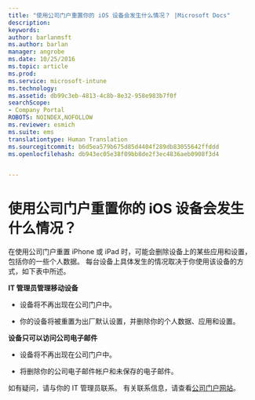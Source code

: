 ```yaml
---
title: "使用公司门户重置你的 iOS 设备会发生什么情况？ |Microsoft Docs"
description: 
keywords: 
author: barlanmsft
ms.author: barlan
manager: angrobe
ms.date: 10/25/2016
ms.topic: article
ms.prod: 
ms.service: microsoft-intune
ms.technology: 
ms.assetid: db99c3eb-4813-4c8b-8e32-958e983b7f0f
searchScope:
- Company Portal
ROBOTS: NOINDEX,NOFOLLOW
ms.reviewer: esmich
ms.suite: ems
translationtype: Human Translation
ms.sourcegitcommit: b6d5ea579b675d85d4404f289db83055642ffddd
ms.openlocfilehash: db943ec05e38f09bb8de2f3ec4836aeb0908f3d4


---
```



# <a name="what-happens-if-you-reset-your-ios-device-using-the-company-portal"></a>使用公司门户重置你的 iOS 设备会发生什么情况？

在使用公司门户重置 iPhone 或 iPad 时，可能会删除设备上的某些应用和设置，包括你的一些个人数据。 每台设备上具体发生的情况取决于你使用该设备的方式，如下表中所述。

**IT 管理员管理移动设备**

-   设备将不再出现在公司门户中。

-   你的设备将被重置为出厂默认设置，并删除你的个人数据、应用和设置。

**设备只可以访问公司电子邮件**

-   设备将不再出现在公司门户中。

-   将删除你的公司电子邮件帐户和未保存的电子邮件。

如有疑问，请与你的 IT 管理员联系。 有关联系信息，请查看[公司门户网站](http://portal.manage.microsoft.com)。





<!--HONumber=Dec16_HO2-->


